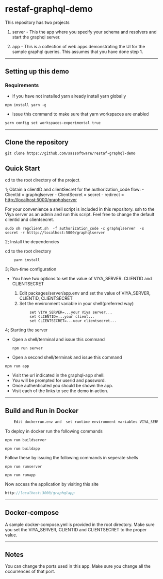 # restaf-graphql-demo

This repository has two projects

1. server - This the app where you specify your schema and resolvers and start the graphql server.

2. app - This is a collection of web apps demonstrating the UI for the sample graphql queries. This assumes that you have done step 1.

---

## Setting up this demo

### Requirements

- If you have not installed yarn already install yarn globally

```shell
npm install yarn -g
```

- Issue this command to make sure that yarn workspaces are enabled

```shell
yarn config set workspaces-experimental true
```

---

## Clone the repository

```shell
git clone https://github.com/sassoftware/restaf-graphql-demo
```

## Quick Start

cd to the root directory of the project.

1; Obtain a clientID and clientSecret for the authorization_code flow:
    - ClientId = graphqlserver
    - ClientSecret = secret
    - redirect = <http://localhost:5000/graphqlserver>

For your convenience a shell script is included in this repository. ssh to the Viya server as an admin and run this script. Feel free to change the default clientid and clientsecret.

```shell
sudo sh regclient.sh  -f authorization_code -c graphqlserver  -s secret -r htttp://localhost:5000/graphqlserver
```

2;  Install the dependencies

 cd to the root directory
```shell
    yarn install
```

3; Run-time configuration

- You have two options to set the value of VIYA_SERVER. CLIENTID and CLIENTSECRET
    1. Edit packages/server/app.env and set the value of VIYA_SERVER, CLIENTID, CLIENTSECRET
    2. Set the environment variable in your shell(preferred way)

    ```shell
            set VIYA_SERVER=...your Viya server...
            set CLIENTID=...your client...
            set CLIENTSECRET=...uour clientsecret...
    ```

4; Starting the server

- Open  a shell/terminal and issue this command

    ```shell
    npm run server
    ```

- Open a second shell/terminak and issue this command

```shell
npm run app

```

- Visit the url indicated in the graphql-app shell.
- You will be prompted for userid and password.
- Once authenticated you should be shown the app.
- Visit each of the links to see the demo in action.

---

## Build and Run in Docker

```txt
    Edit dockerrun.env and  set runtime environment variables VIYA_SERVER, CLIENTID, CLIENTSECRET
```

To deploy in docker run the following commands

```script
npm run buildserver

npm run buildapp
```

Follow these by issuing the following commands in seperate shells

```script
npm run runserver

npm run runapp
```

Now access the application by visiting this site

```js
http://localhost:3000/graphqlapp
```

---

## Docker-compose

A sample docker-compose.yml is provided in the root directory. Make sure you set the VIYA_SERVER, CLIENTID and CLIENTSECRET to the proper value.

---

## Notes

You can change the ports used in this app. Make sure you change all the occurrences of that port.
